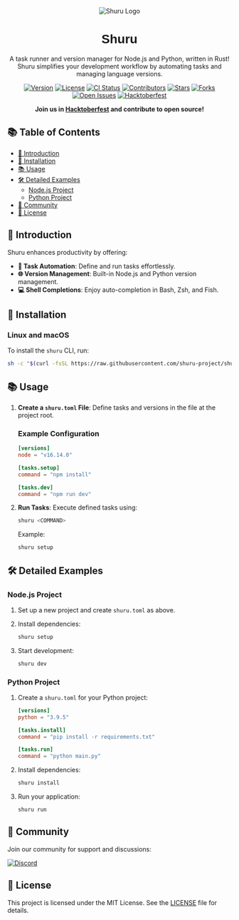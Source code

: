 <div align="center">

![Shuru Logo](shuru.svg)

# <span style="font-family: 'Arial', sans-serif;">Shuru</span>

A task runner and version manager for Node.js and Python, written in Rust! Shuru simplifies your development workflow by automating tasks and managing language versions.

[![Version](https://img.shields.io/badge/version-0.0.17-blue)](https://github.com/shuru-project/shuru/releases)
[![License](https://img.shields.io/badge/license-MIT-lightgrey)](https://opensource.org/licenses/MIT)
[![CI Status](https://img.shields.io/badge/build-passing-brightgreen)](https://github.com/shuru-project/shuru/actions)
[![Contributors](https://img.shields.io/badge/contributors-5-orange)](https://github.com/shuru-project/shuru/graphs/contributors)
[![Stars](https://img.shields.io/github/stars/shuru-project/shuru?style=social)](https://github.com/shuru-project/shuru/stargazers)
[![Forks](https://img.shields.io/github/forks/shuru-project/shuru?style=social)](https://github.com/shuru-project/shuru/network/members)
[![Open Issues](https://img.shields.io/github/issues/shuru-project/shuru)](https://github.com/shuru-project/shuru/issues)
[![Hacktoberfest](https://img.shields.io/badge/Hacktoberfest-2024-brightgreen)](https://github.com/shuru-project/shuru/discussions/10)


**Join us in [Hacktoberfest](https://github.com/shuru-project/shuru/discussions/10) and contribute to open source!**

</div>

## 📚 Table of Contents

- [🌟 Introduction](#-introduction)
- [🚀 Installation](#-installation)
- [📚 Usage](#-usage)
- [🛠️ Detailed Examples](#-detailed-examples)
  - [Node.js Project](#nodejs-project)
  - [Python Project](#python-project)
- [🤝 Community](#-community)
- [📄 License](#-license)

## 🌟 Introduction

Shuru enhances productivity by offering:

- **🔧 Task Automation**: Define and run tasks effortlessly.
- **🌐 Version Management**: Built-in Node.js and Python version management.
- **💻 Shell Completions**: Enjoy auto-completion in Bash, Zsh, and Fish.

## 🚀 Installation

### Linux and macOS

To install the `shuru` CLI, run:

```bash
sh -c "$(curl -fsSL https://raw.githubusercontent.com/shuru-project/shuru/main/install.sh)"
```

## 📚 Usage

1. **Create a `shuru.toml` File**: Define tasks and versions in the file at the project root.

   ### Example Configuration

   ```toml
   [versions]
   node = "v16.14.0"

   [tasks.setup]
   command = "npm install"

   [tasks.dev]
   command = "npm run dev"
   ```

2. **Run Tasks**: Execute defined tasks using:

   ```bash
   shuru <COMMAND>
   ```

   Example:

   ```bash
   shuru setup
   ```

## 🛠️ Detailed Examples

### Node.js Project

1. Set up a new project and create `shuru.toml` as above.
2. Install dependencies:

   ```bash
   shuru setup
   ```

3. Start development:

   ```bash
   shuru dev
   ```

### Python Project

1. Create a `shuru.toml` for your Python project:

   ```toml
   [versions]
   python = "3.9.5"

   [tasks.install]
   command = "pip install -r requirements.txt"

   [tasks.run]
   command = "python main.py"
   ```

2. Install dependencies:

   ```bash
   shuru install
   ```

3. Run your application:

   ```bash
   shuru run
   ```

## 🤝 Community

Join our community for support and discussions:  

[![Discord](https://img.shields.io/badge/Join%20Discord-7289DA?style=for-the-badge&logo=discord&logoColor=white)](https://discord.gg/EtZn7EdDdS)

## 📄 License

This project is licensed under the MIT License. See the [LICENSE](LICENSE) file for details.
